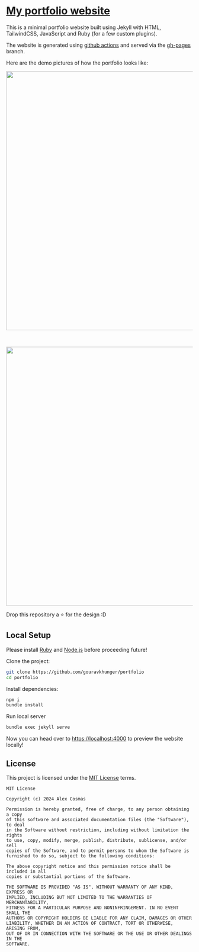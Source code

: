# [My portfolio website](https://alexcosmas.com)

This is a minimal portfolio website built using Jekyll with HTML, TailwindCSS, JavaScript and Ruby (for a few custom plugins).

The website is generated using [github actions](https://github.com/gouravkhunger/portfolio/blob/jekyll/.github/workflows/publish-site.yml) and served via the [gh-pages](https://github.com/gouravkhunger/portfolio/tree/gh-pages) branch.

Here are the demo pictures of how the portfolio looks like:

<p align="center">
    <img src="https://user-images.githubusercontent.com/46792249/169602749-790ac576-415f-425e-abbc-4a3acc453b88.png" width="700"/>
</p>
<br/>
<p align="center">
    <img src="https://user-images.githubusercontent.com/46792249/169603232-ecc03153-48be-4a2c-b671-b1928323e135.png" width="700"/>
</p>

Drop this repository a :star: for the design :D

## Local Setup

Please install [Ruby](https://www.ruby-lang.org/en/documentation/installation/) and [Node.js](https://nodejs.org/en/download/) before proceeding future!

Clone the project:

```bash
git clone https://github.com/gouravkhunger/portfolio
cd portfolio
```

Install dependencies:

```bash
npm i
bundle install
```

Run local server

```bash
bundle exec jekyll serve
```

Now you can head over to [https://localhost:4000](https://localhost:4000) to preview the website locally!

## License

This project is licensed under the [MIT License](https://github.com/gouravkhunger/portfolio/blob/jekyll/LICENSE) terms.

```
MIT License

Copyright (c) 2024 Alex Cosmas

Permission is hereby granted, free of charge, to any person obtaining a copy
of this software and associated documentation files (the "Software"), to deal
in the Software without restriction, including without limitation the rights
to use, copy, modify, merge, publish, distribute, sublicense, and/or sell
copies of the Software, and to permit persons to whom the Software is
furnished to do so, subject to the following conditions:

The above copyright notice and this permission notice shall be included in all
copies or substantial portions of the Software.

THE SOFTWARE IS PROVIDED "AS IS", WITHOUT WARRANTY OF ANY KIND, EXPRESS OR
IMPLIED, INCLUDING BUT NOT LIMITED TO THE WARRANTIES OF MERCHANTABILITY,
FITNESS FOR A PARTICULAR PURPOSE AND NONINFRINGEMENT. IN NO EVENT SHALL THE
AUTHORS OR COPYRIGHT HOLDERS BE LIABLE FOR ANY CLAIM, DAMAGES OR OTHER
LIABILITY, WHETHER IN AN ACTION OF CONTRACT, TORT OR OTHERWISE, ARISING FROM,
OUT OF OR IN CONNECTION WITH THE SOFTWARE OR THE USE OR OTHER DEALINGS IN THE
SOFTWARE.
```
